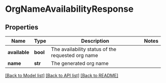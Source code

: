 # OrgNameAvailabilityResponse

## Properties
Name | Type | Description | Notes
------------ | ------------- | ------------- | -------------
**available** | **bool** | The availability status of the requested org name | 
**name** | **str** | The generated org name | 

[[Back to Model list]](../README.md#documentation-for-models) [[Back to API list]](../README.md#documentation-for-api-endpoints) [[Back to README]](../README.md)

